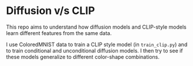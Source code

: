# Diffusion v/s CLIP
This repo aims to understand how diffusion models and CLIP-style models learn different features from the same data.

I use ColoredMNIST data to train a CLIP style model (in `train_clip.py`) and to train conditional and unconditional diffusion models. I then try to see if these models generalize to different color-shape combinations.
